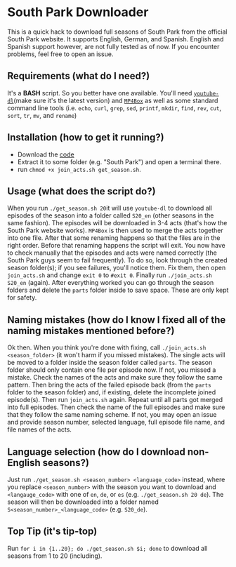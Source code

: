 South Park Downloader
=====================
This is a quick hack to download full seasons of South Park from the official South Park website. It supports English, German, and Spanish. English and Spanish support however, are not fully tested as of now. If you encounter problems, feel free to open an issue.

Requirements (what do I need?)
------------------------------
It's a **BASH** script. So you better have one available.
You'll need [`youtube-dl`](https://rg3.github.io/youtube-dl/)(make sure it's the latest version) and [`MP4Box`](https://gpac.wp.imt.fr/mp4box/) as well as some standard command line tools (i.e. `echo`, `curl`, `grep`, `sed`, `printf`, `mkdir`, `find`, `rev`, `cut`, `sort`, `tr`, `mv`, and `rename`)

Installation (how to get it running?)
-------------------------------------
 - Download the [code](https://github.com/robsdedude/southpark-downloader/archive/master.zip)
 - Extract it to some folder (e.g. "South Park") and open a terminal there.
 - run `chmod +x join_acts.sh get_season.sh`.
 
Usage (what does the script do?)
--------------------------------
When you run `./get_season.sh 20`it will use `youtube-dl` to download all episodes of the season into a folder called `S20_en` (other seasons in the same fashion). The episodes will be downloaded in 3-4 acts (that's how the South Park website works). `MP4Box` is then used to merge the acts together into one file. After that some renaming happens so that the files are in the right order. Before that renaming happens the script will exit. You now have to check manually that the episodes and acts were named correctly (the South Park guys seem to fail frequently). To do so, look through the created season folder(s); if you see failures, you'll notice them. Fix them, then open `join_acts.sh` and change `exit 0` to `#exit 0`. Finally run `./join_acts.sh S20_en` (again). After everything worked you can go through the season folders and delete the `parts` folder inside to save space. These are only kept for safety.

Naming mistakes (how do I know I fixed all of the naming mistakes mentioned before?)
------------------------------------------------------------------------------------
Ok then. When you think you're done with fixing, call `./join_acts.sh <season_folder>` (it won't harm if you missed mistakes). The single acts will be moved to a folder inside the season folder called `parts`. The season folder should only contain one file per episode now. If not, you missed a mistake. Check the names of the acts and make sure they follow the same pattern. Then bring the acts of the failed episode back (from the `parts` folder to the season folder) and, if existing, delete the incomplete joined episode(s).
Then run `join_acts.sh` again. Repeat until all parts got merged into full episodes. Then check the name of the full episodes and make sure that they follow the same naming scheme. If not, you may open an issue and provide season number, selected language, full episode file name, and file names of the acts.

Language selection (how do I download non-English seasons?)
-----------------------------------------------------------
Just run `./get_season.sh <season_number> <language_code>` instead, where you replace `<season_number>` with the season you want to download and `<langauge_code>` with one of `en`, `de`, or `es` (e.g. `./get_season.sh 20 de`). The season will then be downloaded into a folder named `S<season_number>_<language_code>` (e.g. `S20_de`).


Top Tip (it's tip-top)
----------------------
Run `for i in {1..20}; do ./get_season.sh $i; done` to download all seasons from 1 to 20 (including).
